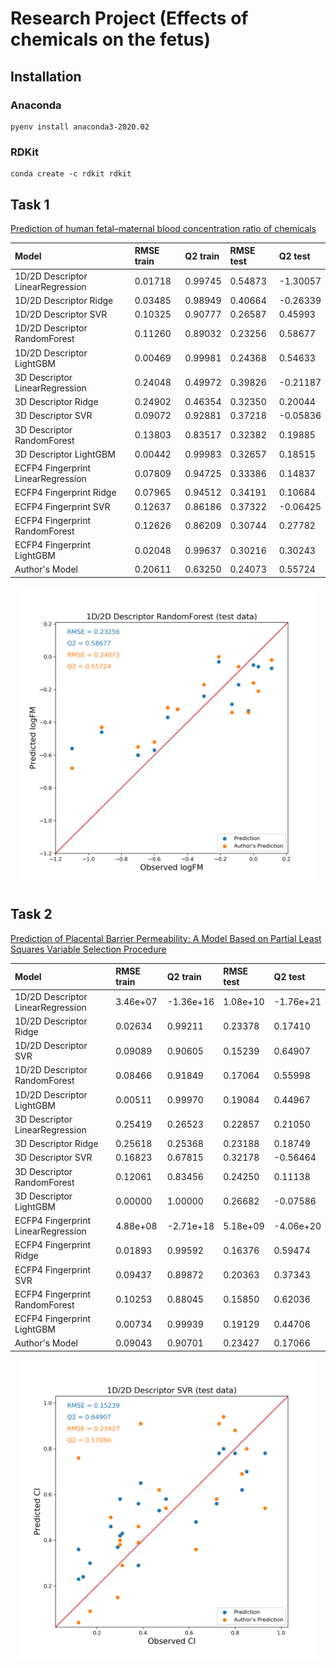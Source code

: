 # Research Project (Effects of chemicals on the fetus)

## Installation

### Anaconda

```
pyenv install anaconda3-2020.02
```

### RDKit

```
conda create -c rdkit rdkit
```

## Task 1

[Prediction of human fetal–maternal blood concentration ratio of chemicals](https://peerj.com/articles/9562/)

| Model                              | RMSE train | Q2 train | RMSE test | Q2 test  |
| :--------------------------------- | :--------- | :------- | :-------- | :------- |
| 1D/2D Descriptor LinearRegression  | 0.01718    | 0.99745  | 0.54873   | -1.30057 |
| 1D/2D Descriptor Ridge             | 0.03485    | 0.98949  | 0.40664   | -0.26339 |
| 1D/2D Descriptor SVR               | 0.10325    | 0.90777  | 0.26587   | 0.45993  |
| 1D/2D Descriptor RandomForest      | 0.11260    | 0.89032  | 0.23256   | 0.58677  |
| 1D/2D Descriptor LightGBM          | 0.00469    | 0.99981  | 0.24368   | 0.54633  |
| 3D Descriptor LinearRegression     | 0.24048    | 0.49972  | 0.39826   | -0.21187 |
| 3D Descriptor Ridge                | 0.24902    | 0.46354  | 0.32350   | 0.20044  |
| 3D Descriptor SVR                  | 0.09072    | 0.92881  | 0.37218   | -0.05836 |
| 3D Descriptor RandomForest         | 0.13803    | 0.83517  | 0.32382   | 0.19885  |
| 3D Descriptor LightGBM             | 0.00442    | 0.99983  | 0.32657   | 0.18515  |
| ECFP4 Fingerprint LinearRegression | 0.07809    | 0.94725  | 0.33386   | 0.14837  |
| ECFP4 Fingerprint Ridge            | 0.07965    | 0.94512  | 0.34191   | 0.10684  |
| ECFP4 Fingerprint SVR              | 0.12637    | 0.86186  | 0.37322   | -0.06425 |
| ECFP4 Fingerprint RandomForest     | 0.12626    | 0.86209  | 0.30744   | 0.27782  |
| ECFP4 Fingerprint LightGBM         | 0.02048    | 0.99637  | 0.30216   | 0.30243  |
| Author's Model                     | 0.20611    | 0.63250  | 0.24073   | 0.55724  |

<p align="center">
<img src="https://github.com/nozomu-y/Effects-of-chemicals-on-the-fetus/blob/master/task1/output/1d2d_desc_RandomForest_test.png" width="480px">
</p>

## Task 2

[Prediction of Placental Barrier Permeability: A Model Based on Partial Least Squares Variable Selection Procedure](https://www.mdpi.com/1420-3049/20/5/8270/htm)

| Model                              | RMSE train | Q2 train  | RMSE test | Q2 test   |
| :--------------------------------- | :--------- | :-------- | :-------- | :-------- |
| 1D/2D Descriptor LinearRegression  | 3.46e+07   | -1.36e+16 | 1.08e+10  | -1.76e+21 |
| 1D/2D Descriptor Ridge             | 0.02634    | 0.99211   | 0.23378   | 0.17410   |
| 1D/2D Descriptor SVR               | 0.09089    | 0.90605   | 0.15239   | 0.64907   |
| 1D/2D Descriptor RandomForest      | 0.08466    | 0.91849   | 0.17064   | 0.55998   |
| 1D/2D Descriptor LightGBM          | 0.00511    | 0.99970   | 0.19084   | 0.44967   |
| 3D Descriptor LinearRegression     | 0.25419    | 0.26523   | 0.22857   | 0.21050   |
| 3D Descriptor Ridge                | 0.25618    | 0.25368   | 0.23188   | 0.18749   |
| 3D Descriptor SVR                  | 0.16823    | 0.67815   | 0.32178   | -0.56464  |
| 3D Descriptor RandomForest         | 0.12061    | 0.83456   | 0.24250   | 0.11138   |
| 3D Descriptor LightGBM             | 0.00000    | 1.00000   | 0.26682   | -0.07586  |
| ECFP4 Fingerprint LinearRegression | 4.88e+08   | -2.71e+18 | 5.18e+09  | -4.06e+20 |
| ECFP4 Fingerprint Ridge            | 0.01893    | 0.99592   | 0.16376   | 0.59474   |
| ECFP4 Fingerprint SVR              | 0.09437    | 0.89872   | 0.20363   | 0.37343   |
| ECFP4 Fingerprint RandomForest     | 0.10253    | 0.88045   | 0.15850   | 0.62036   |
| ECFP4 Fingerprint LightGBM         | 0.00734    | 0.99939   | 0.19129   | 0.44706   |
| Author's Model                     | 0.09043    | 0.90701   | 0.23427   | 0.17066   |

<p align="center">
<img src="https://github.com/nozomu-y/Effects-of-chemicals-on-the-fetus/blob/master/task2/output/1d2d_desc_SVR_test.png" width="480px">
</p>
